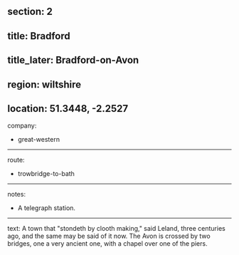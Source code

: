 section: 2
----
title: Bradford
----
title_later: Bradford-on-Avon
----
region: wiltshire
----
location: 51.3448, -2.2527
----
company:
- great-western
----
route:
- trowbridge-to-bath
----
notes:
- A telegraph station.
----
text: A town that "stondeth by clooth making," said Leland, three centuries ago, and the same may be said of it now. The Avon is crossed by two bridges, one a very ancient one, with a chapel over one of the piers.

